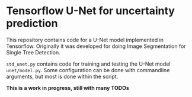 # Tensorflow U-Net for uncertainty prediction

This repository contains code for a U-Net model implemented in Tensorflow.
Originally it was developed for doing Image Segmentation for Single Tree Detection.

`std_unet.py` contains code for training and testing the U-Net model `unet/model.py`. 
Some configuration can be done with commandline arguments, but most is done within the script.

**This is a work in progress, still with many TODOs**
